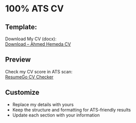 # 100% ATS CV

## Template:
Download My CV (docx):  
[Download – Ahmed Hemeda CV]()

## Preview
Check my CV score in ATS scan:  
[ResumeGo CV Checker](https://www.resumego.net/resume-checker/)

## Customize
- Replace my details with yours  
- Keep the structure and formatting for ATS-friendly results  
- Update each section with your information
